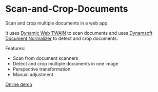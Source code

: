 # Scan-and-Crop-Documents

Scan and crop multiple documents in a web app.

It uses [Dynamic Web TWAIN](https://www.dynamsoft.com/web-twain/overview) to scan documents and uses [Dynamsoft Document Normalizer](https://www.dynamsoft.com/document-normalizer/docs/core/introduction/?ver=latest) to detect and crop documents.

Features:

* Scan from document scanners
* Detect and crop multiple documents in one image
* Perspective transformation
* Manual adjustment

[Online demo](https://tony-xlh.github.io/Scan-and-Crop-Documents/)
